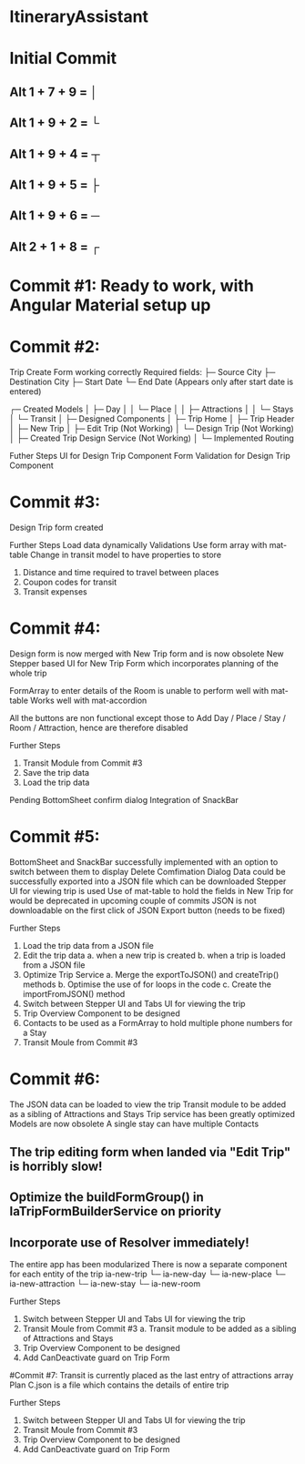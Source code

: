# ItineraryAssistant

# Initial Commit

## Alt 1 + 7 + 9 = │
## Alt 1 + 9 + 2 = └
## Alt 1 + 9 + 4 = ┬
## Alt 1 + 9 + 5 = ├
## Alt 1 + 9 + 6 = ─
## Alt 2 + 1 + 8 = ┌

# Commit #1: Ready to work, with Angular Material setup up

# Commit #2:

Trip Create Form working correctly
Required fields: 
├─ Source City 
├─ Destination City
├─ Start Date
└─ End Date (Appears only after start date is entered)

┌─ Created Models
│  ├─ Day
│  │  └─ Place
│  │     ├─ Attractions
│  │     └─ Stays
│  └─ Transit
│
├─ Designed Components
│  ├─ Trip Home
│  ├─ Trip Header
│  ├─ New Trip
│  ├─ Edit Trip (Not Working)
│  └─ Design Trip (Not Working)
│
├─ Created Trip Design Service (Not Working)
│
└─ Implemented Routing

Futher Steps
UI for Design Trip Component
Form Validation for Design Trip Component

# Commit #3:

Design Trip form created

Further Steps
Load data dynamically
Validations
Use form array with mat-table
Change in transit model to have properties to store
1. Distance and time required to travel between places
2. Coupon codes for transit
3. Transit expenses

# Commit #4:

Design form is now merged with New Trip form and is now obsolete
New Stepper based UI for New Trip Form which incorporates planning of the whole trip

FormArray to enter details of the Room is unable to perform well with mat-table
Works well with mat-accordion

All the buttons are non functional except those to Add Day / Place / Stay / Room / Attraction, hence are therefore disabled

Further Steps
1. Transit Module from Commit #3
2. Save the trip data
3. Load the trip data

Pending BottomSheet confirm dialog
Integration of SnackBar

# Commit #5:

BottomSheet and SnackBar successfully implemented with an option to switch between them to display Delete Comfimation Dialog
Data could be successfully exported into a JSON file which can be downloaded
Stepper UI for viewing trip is used
Use of mat-table to hold the fields in New Trip for would be deprecated in upcoming couple of commits
JSON is not downloadable on the first click of JSON Export button (needs to be fixed)

Further Steps
1. Load the trip data from a JSON file
2. Edit the trip data
  a. when a new trip is created
  b. when a trip is loaded from a JSON file
3. Optimize Trip Service
  a. Merge the exportToJSON() and createTrip() methods
  b. Optimise the use of for loops in the code
  c. Create the importFromJSON() method
4. Switch between Stepper UI and Tabs UI for viewing the trip
5. Trip Overview Component to be designed
6. Contacts to be used as a FormArray to hold multiple phone numbers for a Stay
7. Transit Moule from Commit #3

# Commit #6:
The JSON data can be loaded to view the trip
Transit module to be added as a sibling of Attractions and Stays
Trip service has been greatly optimized
Models are now obsolete
A single stay can have multiple Contacts

## The trip editing form when landed via "Edit Trip" is horribly slow! ##
## Optimize the buildFormGroup() in IaTripFormBuilderService on priority ##
## Incorporate use of Resolver immediately! ##

The entire app has been modularized
  There is now a separate component for each entity of the trip
    ia-new-trip
    └─ ia-new-day
       └─ ia-new-place
          └─ ia-new-attraction
          └─ ia-new-stay
             └─ ia-new-room

Further Steps
1. Switch between Stepper UI and Tabs UI for viewing the trip
2. Transit Moule from Commit #3
  a. Transit module to be added as a sibling of Attractions and Stays
3. Trip Overview Component to be designed
4. Add CanDeactivate guard on Trip Form

#Commit #7:
Transit is currently placed as the last entry of attractions array
Plan C.json is a file which contains the details of entire trip

Further Steps
1. Switch between Stepper UI and Tabs UI for viewing the trip
2. Transit Moule from Commit #3
3. Trip Overview Component to be designed
4. Add CanDeactivate guard on Trip Form
